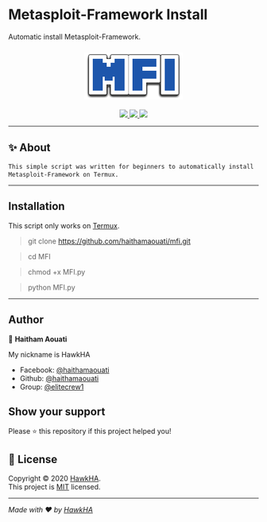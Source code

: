 # Metasploit-Framework Install

Automatic install Metasploit-Framework.

<h3 align="center"><img src="https://raw.githubusercontent.com/haithamaouati/MFI/main/MFI.png" alt="logo"></h3>

<p align="center">
  <a href="http:s//hawkha.blogspot.com/">
    <img src="https://img.shields.io/badge/hawkha-Haitham%20Aouati-blue.svg">
  </a> 
  <a href="https://wikipedia.org/wiki/Python_(programming_language)">
    <img src="https://img.shields.io/badge/language-python-blue.svg">
 </a>
  <a href="https://facebook.com/haithamaouati">
    <img src="https://img.shields.io/badge/facebook-haithamaouati-blue.svg">
 </a>
</p>

***

## ✨ About
```
This simple script was written for beginners to automatically install Metasploit-Framework on Termux.
```

***

## Installation

This script only works on [Termux](https://termux.com/).

> git clone https://github.com/haithamaouati/mfi.git

> cd MFI

> chmod +x MFI.py

> python MFI.py

***

## Author

👤 **Haitham Aouati**

My nickname is HawkHA
- Facebook: [@haithamaouati](https://twitter.com/haithamaouati)
- Github: [@haithamaouati](https://github.com/haithamaouati)
- Group: [@elitecrew1](https://www.facebook.com/groups/elitecrew1)

## Show your support

Please ⭐️ this repository if this project helped you!

## 📝 License

Copyright © 2020 [HawkHA](https://github.com/haithamaouati).<br />
This project is [MIT](https://choosealicense.com/licenses/mit/) licensed.

---

_Made with ❤️ by [HawkHA](https://github.com/haithamaouati/)_
